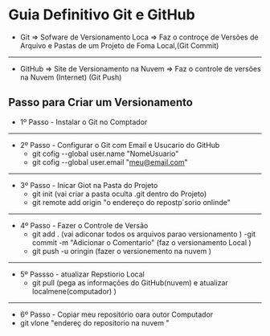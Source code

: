 # Guia Definitivo Git e GitHub
- Git => Sofware de Versionamento Loca => Faz o controçe de Versões de Arquivo e Pastas de um Projeto de Foma Local,(Git Commit)     
---------------------------------------------------------------


- GitHub => Site de Versionamento na Nuvem => Faz o controle de versões na Nuvem (Internet)  (Git  Push)

## Passo para Criar um Versionamento 

- 1º Passo - Instalar o Git no Comptador 
----------------------------------------------------------------
- 2º Passo - Configurar o Git com Email e Usucario do GitHub
  - git cofig --global user.name "NomeUsuario"
  - git cofig --global user.email "meu@email.com"
----------------------------------------------------------------
- 3º Passo - Inicar Giot na Pasta do Projeto
   - git init (vai criar a pasta oculta .git dentro do Projeto)
   - git remote add origin "o endereço do repostp´sorio  onlinde"
----------------------------------------------------------------
- 4º Passo - Fazer o Controle de Versão 
   - git add . (vai adiconar todos os arquivos parao versionamento )
   -git commit -m "Adicionar o Comentario" (faz o versionamento Local )
   - git push -u oringin (fazer o versionemento na nuvem )
------------------------------------------------------------------
- 5º Passso - atualizar Repstiorio Local 
  - git pull (pega as informações do GitHub(nuvem) e atualizar localmene(computador) )
------------------------------------------------------------------
- 6º Passo - Copiar meu repositório oara outor Computador 
 - git vlone "endereç do repositorio na nuvem "